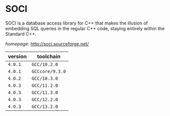 # SOCI

SOCI is a database access library for C++ that makes the illusion of embedding SQL queries in the  regular C++ code, staying entirely within the Standard C++.

*homepage*: <http://soci.sourceforge.net/>

version | toolchain
--------|----------
``4.0.1`` | ``GCC/10.2.0``
``4.0.1`` | ``GCCcore/9.3.0``
``4.0.2`` | ``GCC/10.3.0``
``4.0.3`` | ``GCC/11.2.0``
``4.0.3`` | ``GCC/11.3.0``
``4.0.3`` | ``GCC/12.2.0``
``4.0.3`` | ``GCC/13.2.0``
